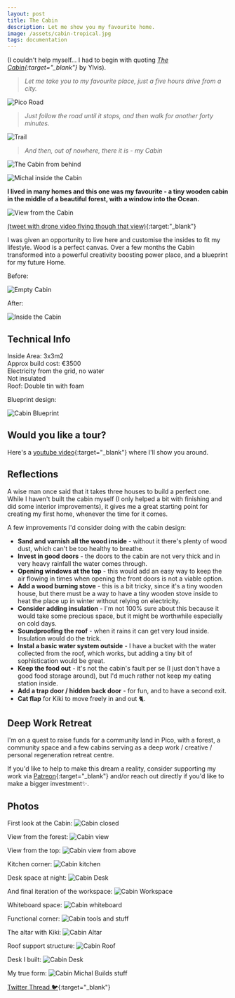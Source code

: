 ```yaml
---
layout: post
title: The Cabin
description: Let me show you my favourite home.
image: /assets/cabin-tropical.jpg
tags: documentation
---
```


(I couldn't help myself... I had to begin with quoting *[The Cabin](https://www.youtube.com/watch?v=ua1FAlHt_Ys){:target="_blank"}* by Ylvis).

> *Let me take you to my favourite place, just a five hours drive from a city.*

![Pico Road](/assets/pico-road.jpeg)

> *Just follow the road until it stops, and then walk for another forty minutes.*

![Trail](/assets/footerino-trail.jpeg)

> *And then, out of nowhere, there it is - my Cabin*

![The Cabin from behind](/assets/cabin-back.jpeg)

![Michal inside the Cabin](/assets/michal-cabin.jpeg)

**I lived in many homes and this one was my favourite - a tiny wooden cabin in the middle of a beautiful forest, with a window into the Ocean.**

![View from the Cabin](/assets/cabin-view.jpeg)

[(tweet with drone video flying though that view)](https://twitter.com/michalkorzonek/status/1526484139096133632?s=20&t=d8DQ9lLtbyR4mR3veMCusQ){:target:"_blank"}

I was given an opportunity to live here and customise the insides to fit my lifestyle. Wood is a perfect canvas. Over a few months the Cabin transformed into a powerful creativity boosting power place, and a blueprint for my future Home.

Before:

![Empty Cabin](/assets/cabin-empty.jpeg)

After:

![Inside the Cabin](/assets/cabin-inside.jpeg)

## Technical Info
Inside Area: 3x3m2<br>
Approx build cost: €3500<br>
Electricity from the grid, no water<br>
Not insulated<br>
Roof: Double tin with foam<br>

Blueprint design:

![Cabin Blueprint](/assets/cabin-plan.jpeg)

## Would you like a tour?

Here's a [youtube video](https://youtu.be/vZvlIwDDLfA){:target="_blank"} where I'll show you around.

## Reflections

A wise man once said that it takes three houses to build a perfect one. While I haven't built the cabin myself (I only helped a bit with finishing and did some interior improvements), it gives me a great starting point for creating my first home, whenever the time for it comes.

A few improvements I'd consider doing with the cabin design:

- **Sand and varnish all the wood inside** - without it there's plenty of wood dust, which can't be too healthy to breathe.
- **Invest in good doors** - the doors to the cabin are not very thick and in very heavy rainfall the water comes through.
- **Opening windows at the top** - this would add an easy way to keep the air flowing in times when opening the front doors is not a viable option.
- **Add a wood burning stove** - this is a bit tricky, since it's a tiny wooden house, but there must be a way to have a tiny wooden stove inside to heat the place up in winter without relying on electricity.
- **Consider adding insulation** - I'm not 100% sure about this because it would take some precious space, but it might be worthwhile especially on cold days.
- **Soundproofing the roof** - when it rains it can get very loud inside. Insulation would do the trick.
- **Instal a basic water system outside** - I have a bucket with the water collected from the roof, which works, but adding a tiny bit of sophistication would be great.
- **Keep the food out** - it's not the cabin's fault per se (I just don't have a good food storage around), but I'd much rather not keep my eating station inside. 
- **Add a trap door / hidden back door** - for fun, and to have a second exit.
- **Cat flap** for Kiki to move freely in and out 🐈.

## Deep Work Retreat
I'm on a quest to raise funds for a community land in Pico, with a forest, a community space and a few cabins serving as a deep work / creative / personal regeneration retreat centre.

If you'd like to help to make this dream a reality, consider supporting my work via [Patreon](https://patreon.com/michalkorzonek){:target="_blank"} and/or reach out directly if you'd like to make a bigger investment✨.

## Photos

First look at the Cabin:
![Cabin closed](/assets/cabin-first-look.jpeg)

View from the forest:
![Cabin view](/assets/cabin-tropical.jpeg)

View from the top:
![Cabin view from above](/assets/cabin-top.jpeg)

Kitchen corner:
![Cabin kitchen](/assets/cabin-kitchen.jpeg)

Desk space at night:
![Cabin Desk](/assets/cabin-night-desk.jpeg)

And final iteration of the workspace:
![Cabin Workspace](/assets/cabin-workspace.jpeg)

Whiteboard space:
![Cabin whiteboard](/assets/cabin-whiteboard.jpeg)

Functional corner:
![Cabin tools and stuff](/assets/cabin-tools.jpeg)

The altar with Kiki:
![Cabin Altar](/assets/cabin-kiki-altar.jpeg)

Roof support structure:
![Cabin Roof](/assets/cabin-roof-inside.jpeg)

Desk I built:
![Cabin Desk](/assets/cabin-desk-build.jpeg)

My true form:
![Cabin Michal Builds stuff](/assets/cabin-michal-constructor.jpeg)

[Twitter Thread 🐦](https://twitter.com/michalkorzonek/status/1526571912213692417?s=20&t=R8mX0mHjSk87t1B7KKWO_A){:target="_blank"}